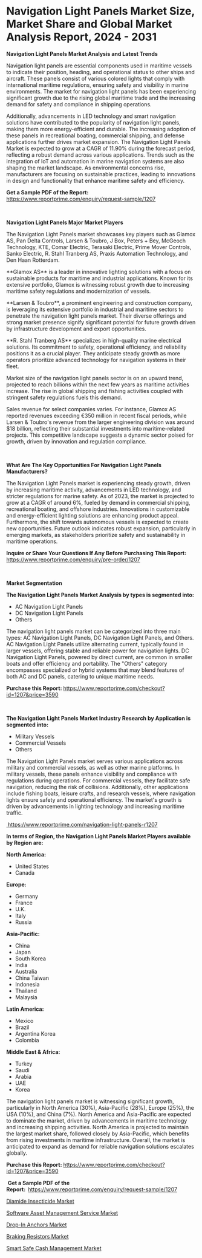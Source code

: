 <p><h1>Navigation Light Panels Market Size, Market Share and Global Market Analysis Report, 2024 - 2031</h1></p><p><strong>Navigation Light Panels Market Analysis and Latest Trends</strong></p>
<p><p>Navigation light panels are essential components used in maritime vessels to indicate their position, heading, and operational status to other ships and aircraft. These panels consist of various colored lights that comply with international maritime regulations, ensuring safety and visibility in marine environments. The market for navigation light panels has been experiencing significant growth due to the rising global maritime trade and the increasing demand for safety and compliance in shipping operations.</p><p>Additionally, advancements in LED technology and smart navigation solutions have contributed to the popularity of navigation light panels, making them more energy-efficient and durable. The increasing adoption of these panels in recreational boating, commercial shipping, and defense applications further drives market expansion. The Navigation Light Panels Market is expected to grow at a CAGR of 11.90% during the forecast period, reflecting a robust demand across various applications. Trends such as the integration of IoT and automation in marine navigation systems are also shaping the market landscape. As environmental concerns rise, manufacturers are focusing on sustainable practices, leading to innovations in design and functionality that enhance maritime safety and efficiency.</p></p>
<p><strong>Get a Sample PDF of the Report:&nbsp;</strong> <a href="https://www.reportprime.com/enquiry/request-sample/1207">https://www.reportprime.com/enquiry/request-sample/1207</a></p>
<p>&nbsp;</p>
<p><strong>Navigation Light Panels Major Market Players</strong></p>
<p><p>The Navigation Light Panels market showcases key players such as Glamox AS, Pan Delta Controls, Larsen & Toubro, J Box, Peters + Bey, McGeoch Technology, KTE, Comar Electric, Terasaki Electric, Prime Mover Controls, Sanko Electric, R. Stahl Tranberg AS, Praxis Automation Technology, and Den Haan Rotterdam. </p><p>**Glamox AS** is a leader in innovative lighting solutions with a focus on sustainable products for maritime and industrial applications. Known for its extensive portfolio, Glamox is witnessing robust growth due to increasing maritime safety regulations and modernization of vessels. </p><p>**Larsen & Toubro**, a prominent engineering and construction company, is leveraging its extensive portfolio in industrial and maritime sectors to penetrate the navigation light panels market. Their diverse offerings and strong market presence signify significant potential for future growth driven by infrastructure development and export opportunities.</p><p>**R. Stahl Tranberg AS** specializes in high-quality marine electrical solutions. Its commitment to safety, operational efficiency, and reliability positions it as a crucial player. They anticipate steady growth as more operators prioritize advanced technology for navigation systems in their fleet.</p><p>Market size of the navigation light panels sector is on an upward trend, projected to reach billions within the next few years as maritime activities increase. The rise in global shipping and fishing activities coupled with stringent safety regulations fuels this demand.</p><p>Sales revenue for select companies varies. For instance, Glamox AS reported revenues exceeding €350 million in recent fiscal periods, while Larsen & Toubro's revenue from the larger engineering division was around $18 billion, reflecting their substantial investments into maritime-related projects. This competitive landscape suggests a dynamic sector poised for growth, driven by innovation and regulation compliance.</p></p>
<p>&nbsp;</p>
<p><strong>What Are The Key Opportunities For Navigation Light Panels Manufacturers?</strong></p>
<p><p>The Navigation Light Panels market is experiencing steady growth, driven by increasing maritime activity, advancements in LED technology, and stricter regulations for marine safety. As of 2023, the market is projected to grow at a CAGR of around 6%, fueled by demand in commercial shipping, recreational boating, and offshore industries. Innovations in customizable and energy-efficient lighting solutions are enhancing product appeal. Furthermore, the shift towards autonomous vessels is expected to create new opportunities. Future outlook indicates robust expansion, particularly in emerging markets, as stakeholders prioritize safety and sustainability in maritime operations.</p></p>
<p><strong>Inquire or Share Your Questions If Any Before Purchasing This Report:</strong> <a href="https://www.reportprime.com/enquiry/pre-order/1207">https://www.reportprime.com/enquiry/pre-order/1207</a></p>
<p>&nbsp;</p>
<p><strong>Market Segmentation</strong></p>
<p><strong>The Navigation Light Panels Market Analysis by types is segmented into:</strong></p>
<p><ul><li>AC Navigation Light Panels</li><li>DC Navigation Light Panels</li><li>Others</li></ul></p>
<p><p>The navigation light panels market can be categorized into three main types: AC Navigation Light Panels, DC Navigation Light Panels, and Others. AC Navigation Light Panels utilize alternating current, typically found in larger vessels, offering stable and reliable power for navigation lights. DC Navigation Light Panels, powered by direct current, are common in smaller boats and offer efficiency and portability. The "Others" category encompasses specialized or hybrid systems that may blend features of both AC and DC panels, catering to unique maritime needs.</p></p>
<p><strong>Purchase this Report:&nbsp;</strong><a href="https://www.reportprime.com/checkout?id=1207&price=3590">https://www.reportprime.com/checkout?id=1207&price=3590</a></p>
<p>&nbsp;</p>
<p><strong>The Navigation Light Panels Market Industry Research by Application is segmented into:</strong></p>
<p><ul><li>Military Vessels</li><li>Commercial Vessels</li><li>Others</li></ul></p>
<p><p>The Navigation Light Panels market serves various applications across military and commercial vessels, as well as other marine platforms. In military vessels, these panels enhance visibility and compliance with regulations during operations. For commercial vessels, they facilitate safe navigation, reducing the risk of collisions. Additionally, other applications include fishing boats, leisure crafts, and research vessels, where navigation lights ensure safety and operational efficiency. The market's growth is driven by advancements in lighting technology and increasing maritime traffic.</p></p>
<p><a href="https://www.reportprime.com/navigation-light-panels-r1207">&nbsp;https://www.reportprime.com/navigation-light-panels-r1207</a></p>
<p><strong>In terms of Region, the Navigation Light Panels Market Players available by Region are:</strong></p>
<p>
    <p> <strong> North America: </strong>
        <ul>
            <li>United States</li>
            <li>Canada</li>
        </ul>
        </p> 
    <p> <strong> Europe: </strong>
        <ul>
            <li>Germany</li>
            <li>France</li>
            <li>U.K.</li>
            <li>Italy</li>
            <li>Russia</li>
        </ul>
        </p> 
    <p> <strong> Asia-Pacific: </strong>
        <ul>
            <li>China</li>
            <li>Japan</li>
            <li>South Korea</li>
            <li>India</li>
            <li>Australia</li>
            <li>China Taiwan</li>
            <li>Indonesia</li>
            <li>Thailand</li>
            <li>Malaysia</li>
        </ul>
        </p> 
    <p> <strong> Latin America: </strong>
        <ul>
            <li>Mexico</li>
            <li>Brazil</li>
            <li>Argentina Korea</li>
            <li>Colombia</li>
        </ul>
        </p> 
    <p> <strong> Middle East & Africa: </strong>
        <ul>
            <li>Turkey</li>
            <li>Saudi</li>
            <li>Arabia</li>
            <li>UAE</li>
            <li>Korea</li>
        </ul>
    </p>
    </p>
<p><p>The navigation light panels market is witnessing significant growth, particularly in North America (30%), Asia-Pacific (28%), Europe (25%), the USA (10%), and China (7%). North America and Asia-Pacific are expected to dominate the market, driven by advancements in maritime technology and increasing shipping activities. North America is projected to maintain the largest market share, followed closely by Asia-Pacific, which benefits from rising investments in maritime infrastructure. Overall, the market is anticipated to expand as demand for reliable navigation solutions escalates globally.</p></p>
<p><strong>Purchase this Report: </strong><a href="https://www.reportprime.com/checkout?id=1207&price=3590">https://www.reportprime.com/checkout?id=1207&price=3590</a></p>
<p>&nbsp;<strong>Get a Sample PDF of the Report:&nbsp;&nbsp;</strong><a href="https://www.reportprime.com/enquiry/request-sample/1207">https://www.reportprime.com/enquiry/request-sample/1207</a></p>
<p><strong></strong></p>
<p><p><a href="https://www.linkedin.com/pulse/market-trends-global-diamide-insecticide-forecast-analysis-icqde?trackingId=Im8GAm94QM2mem2xuQ2zdw%3D%3D">Diamide Insecticide Market</a></p><p><a href="https://medium.com/@sac-m/pioneering-growth-analyzing-global-software-asset-management-service-market-dynamics-2024-2031-9d8e8a47287a">Software Asset Management Service Market</a></p><p><a href="https://issuu.com/reportprime-2/docs/drop-in-anchors-market-size-2030.pp_22a39af807c967">Drop-In Anchors Market</a></p><p><a href="https://github.com/globismark/Market-Research-Report-List-5/blob/main/braking-resistors-market.md">Braking Resistors Market</a></p><p><a href="https://issuu.com/reportprime-2/docs/smart-safe-cash-management-market-s_54670426dfc568">Smart Safe Cash Management Market</a></p></p>